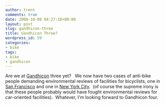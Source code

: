 ```yaml
---
author: trent
comments: true
date: 2008-10-08 04:27:18+00:00
layout: post
slug: gandhicon-three
title: Gandhicon Three?
wordpress_id: 59
categories:
- bike
tags:
- bike
- gandhicon
---
```


Are we at [Gandhicon](http://catb.org/jargon/html/G/GandhiCon.html) three yet?   We now have two cases of anti-bike people demanding environmental reviews of facilities for bicyclists, one in [San Francisco](http://www.streetsblog.org/2008/08/26/budnick-v-anderson-on-talk-of-the-nation-this-afternoon/) and one in [New York City](http://www.streetsblog.org/2008/10/02/foes-of-car-free-trial-in-prospect-park-demand-environmental-review/).  (of course the supreme irony is that these people probably would have fought environmental reviews for car-oriented facilities).  Whatever, I'm looking forward to Gandhicon four.
